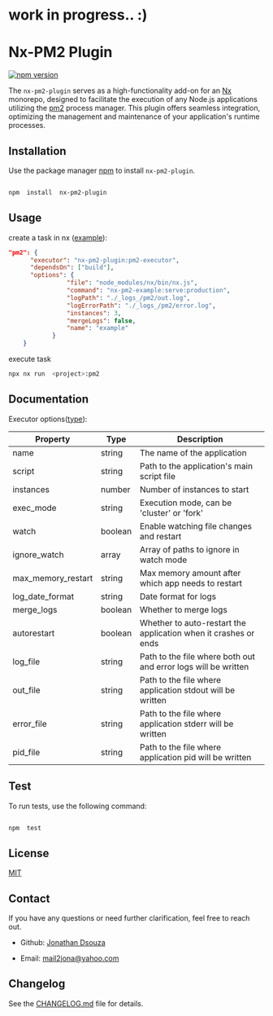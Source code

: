 
# work in progress.. :)

#  Nx-PM2 Plugin

[![npm version](https://badge.fury.io/js/nx-pm2-plugin.svg)](https://badge.fury.io/js/nx-pm2-plugin)

The `nx-pm2-plugin` serves as a high-functionality add-on for an [Nx](https://nx.dev/) monorepo, designed to facilitate the execution of any Node.js applications utilizing the [pm2](https://pm2.io/) process manager. This plugin offers seamless integration, optimizing the management and maintenance of your application's runtime processes.


##  Installation

Use the package manager [npm](https://www.npmjs.com) to install `nx-pm2-plugin`.

  

```bash

npm  install  nx-pm2-plugin

```

##  Usage

create a task in nx ([example](https://github.com/jonathandsouza/nx-pm2/blob/main/packages/nx-pm2-example/project.json)):

```json
"pm2": {
      "executor": "nx-pm2-plugin:pm2-executor",
      "dependsOn": ["build"],
      "options": {
				"file": "node_modules/nx/bin/nx.js",
				"command": "nx-pm2-example:serve:production",
				"logPath": "./_logs_/pm2/out.log",
				"logErrorPath": "./_logs_/pm2/error.log",
				"instances": 3,
				"mergeLogs": false,
				"name": "example"
			}
    }
```

execute  task

```bash
npx nx run  <project>:pm2

```

##  Documentation

Executor options([type](https://github.com/jonathandsouza/nx-pm2/blob/main/packages/nx-pm2-plugin/src/executors/pm2-executor/schema.d.ts)): 

| Property | Type | Description |
| --- | --- | --- |
| name | string | The name of the application |
| script | string | Path to the application's main script file |
| instances | number | Number of instances to start |
| exec_mode | string | Execution mode, can be 'cluster' or 'fork' |
| watch | boolean | Enable watching file changes and restart |
| ignore_watch | array | Array of paths to ignore in watch mode |
| max_memory_restart | string | Max memory amount after which app needs to restart |
| log_date_format | string | Date format for logs |
| merge_logs | boolean | Whether to merge logs |
| autorestart | boolean | Whether to auto-restart the application when it crashes or ends |
| log_file | string | Path to the file where both out and error logs will be written |
| out_file | string | Path to the file where application stdout will be written |
| error_file | string | Path to the file where application stderr will be written |
| pid_file | string | Path to the file where application pid will be written |
  

##  Test

To run tests, use the following command:

```bash

npm  test

```
  

 

  

##  License

[MIT](https://choosealicense.com/licenses/mit/)

##  Contact

If you have any questions or need further clarification, feel free to reach out.

  

-  Github: [Jonathan Dsouza](https://github.com/jonathandsouza)

-  Email: mail2jona@yahoo.com

  

##  Changelog
See the [CHANGELOG.md](CHANGELOG.md) file for details.
